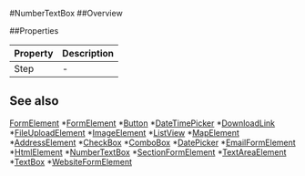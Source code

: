#NumberTextBox
##Overview



##Properties
<table class="table table-condensed table-bordered">
    <thead>
<tr>
<th>Property</th>
<th>Description</th>
</tr>
</thead>
<tbody>
<tr><td>Step</td><td> - </td></tr>
</tbody></table>



## See also

[FormElement](FormElement.html)
*[FormElement](FormElement.html)
*[Button](Button.html)
*[DateTimePicker](DateTimePicker.html)
*[DownloadLink](DownloadLink.html)
*[FileUploadElement](FileUploadElement.html)
*[ImageElement](ImageElement.html)
*[ListView](ListView.html)
*[MapElement](MapElement.html)
*[AddressElement](AddressElement.html)
*[CheckBox](CheckBox.html)
*[ComboBox](ComboBox.html)
*[DatePicker](DatePicker.html)
*[EmailFormElement](EmailFormElement.html)
*[HtmlElement](HtmlElement.html)
*[NumberTextBox](NumberTextBox.html)
*[SectionFormElement](SectionFormElement.html)
*[TextAreaElement](TextAreaElement.html)
*[TextBox](TextBox.html)
*[WebsiteFormElement](WebsiteFormElement.html)